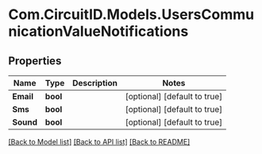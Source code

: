 
# Com.CircuitID.Models.UsersCommunicationValueNotifications

## Properties

Name | Type | Description | Notes
------------ | ------------- | ------------- | -------------
**Email** | **bool** |  | [optional] [default to true]
**Sms** | **bool** |  | [optional] [default to true]
**Sound** | **bool** |  | [optional] [default to true]

[[Back to Model list]](../README.md#documentation-for-models)
[[Back to API list]](../README.md#documentation-for-api-endpoints)
[[Back to README]](../README.md)

